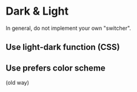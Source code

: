 # Dark & Light
In general, do not implement your own "switcher". 


## Use light-dark function (CSS)




## Use prefers color scheme
(old way)

